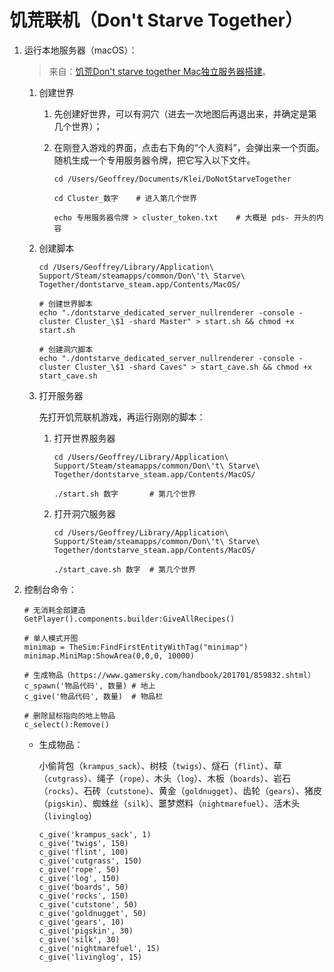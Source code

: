 # 饥荒联机（Don't Starve Together）
1. 运行本地服务器（macOS）：

    >来自：[饥荒Don't starve together Mac独立服务器搭建](http://teveillan.com/2017/03/03/饥荒Don-t-starve-together-Mac独立服务器搭建/)。

    1. 创建世界

        1. 先创建好世界，可以有洞穴（进去一次地图后再退出来，并确定是第几个世界）；
        2. 在刚登入游戏的界面，点击右下角的“个人资料”，会弹出来一个页面。随机生成一个专用服务器令牌，把它写入以下文件。

            ```shell
            cd /Users/Geoffrey/Documents/Klei/DoNotStarveTogether

            cd Cluster_数字    # 进入第几个世界

            echo 专用服务器令牌 > cluster_token.txt    # 大概是 pds- 开头的内容
            ```
    2. 创建脚本

        ```shell
        cd /Users/Geoffrey/Library/Application\ Support/Steam/steamapps/common/Don\'t\ Starve\ Together/dontstarve_steam.app/Contents/MacOS/

        # 创建世界脚本
        echo "./dontstarve_dedicated_server_nullrenderer -console -cluster Cluster_\$1 -shard Master" > start.sh && chmod +x start.sh

        # 创建洞穴脚本
        echo "./dontstarve_dedicated_server_nullrenderer -console -cluster Cluster_\$1 -shard Caves" > start_cave.sh && chmod +x start_cave.sh
        ```
    3. 打开服务器

        先打开饥荒联机游戏，再运行刚刚的脚本：

        1. 打开世界服务器

            ```shell
            cd /Users/Geoffrey/Library/Application\ Support/Steam/steamapps/common/Don\'t\ Starve\ Together/dontstarve_steam.app/Contents/MacOS/

            ./start.sh 数字       # 第几个世界
            ```
        2. 打开洞穴服务器

            ```shell
            cd /Users/Geoffrey/Library/Application\ Support/Steam/steamapps/common/Don\'t\ Starve\ Together/dontstarve_steam.app/Contents/MacOS/

            ./start_cave.sh 数字  # 第几个世界
            ```
2. 控制台命令：

    ```shell
    # 无消耗全部建造
    GetPlayer().components.builder:GiveAllRecipes()

    # 单人模式开图
    minimap = TheSim:FindFirstEntityWithTag("minimap")
    minimap.MiniMap:ShowArea(0,0,0, 10000)

    # 生成物品（https://www.gamersky.com/handbook/201701/859832.shtml）
    c_spawn('物品代码', 数量) # 地上
    c_give('物品代码', 数量)  # 物品栏

    # 删除鼠标指向的地上物品
    c_select():Remove()
    ```

    - 生成物品：

        小偷背包（`krampus_sack`）、树枝（`twigs`）、燧石（`flint`）、草（`cutgrass`）、绳子（`rope`）、木头（`log`）、木板（`boards`）、岩石（`rocks`）、石砖（`cutstone`）、黄金（`goldnugget`）、齿轮（`gears`）、猪皮（`pigskin`）、蜘蛛丝（`silk`）、噩梦燃料（`nightmarefuel`）、活木头（`livinglog`）

        ```shell
        c_give('krampus_sack', 1)
        c_give('twigs', 150)
        c_give('flint', 100)
        c_give('cutgrass', 150)
        c_give('rope', 50)
        c_give('log', 150)
        c_give('boards', 50)
        c_give('rocks', 150)
        c_give('cutstone', 50)
        c_give('goldnugget', 50)
        c_give('gears', 10)
        c_give('pigskin', 30)
        c_give('silk', 30)
        c_give('nightmarefuel', 15)
        c_give('livinglog', 15)
        ```
